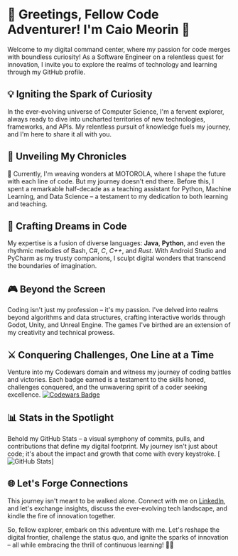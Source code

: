 # 👋 Greetings, Fellow Code Adventurer! I'm Caio Meorin 🚀

Welcome to my digital command center, where my passion for code merges with boundless curiosity! As a Software Engineer on a relentless quest for innovation, I invite you to explore the realms of technology and learning through my GitHub profile.

## 💡 Igniting the Spark of Curiosity
In the ever-evolving universe of Computer Science, I'm a fervent explorer, always ready to dive into uncharted territories of new technologies, frameworks, and APIs. My relentless pursuit of knowledge fuels my journey, and I'm here to share it all with you.

## 🌟 Unveiling My Chronicles
📱 Currently, I'm weaving wonders at MOTOROLA, where I shape the future with each line of code. But my journey doesn't end there. Before this, I spent a remarkable half-decade as a teaching assistant for Python, Machine Learning, and Data Science – a testament to my dedication to both learning and teaching.

## 🚀 Crafting Dreams in Code
My expertise is a fusion of diverse languages: **Java**, **Python**, and even the rhythmic melodies of Bash, C#, *C*, *C++*, and *Rust*. With Android Studio and PyCharm as my trusty companions, I sculpt digital wonders that transcend the boundaries of imagination.

## 🎮 Beyond the Screen
Coding isn't just my profession – it's my passion. I've delved into realms beyond algorithms and data structures, crafting interactive worlds through Godot, Unity, and Unreal Engine. The games I've birthed are an extension of my creativity and technical prowess.

## ⚔️ Conquering Challenges, One Line at a Time
Venture into my Codewars domain and witness my journey of coding battles and victories. Each badge earned is a testament to the skills honed, challenges conquered, and the unwavering spirit of a coder seeking excellence. [![Codewars Badge](https://www.codewars.com/users/caiomeorin/badges/large)](https://www.codewars.com/users/caiomeorin)

## 📊 Stats in the Spotlight
Behold my GitHub Stats – a visual symphony of commits, pulls, and contributions that define my digital footprint. My journey isn't just about code; it's about the impact and growth that come with every keystroke.
[![GitHub Stats](https://github-readme-stats.vercel.app/api?username=caiomeorin&show_icons=true&count_private=true&hide=contribs)]

## 🌐 Let's Forge Connections
This journey isn't meant to be walked alone. Connect with me on [LinkedIn](https://www.linkedin.com/in/cmeorin), and let's exchange insights, discuss the ever-evolving tech landscape, and kindle the fire of innovation together.

So, fellow explorer, embark on this adventure with me. Let's reshape the digital frontier, challenge the status quo, and ignite the sparks of innovation – all while embracing the thrill of continuous learning! 🌌🚀
